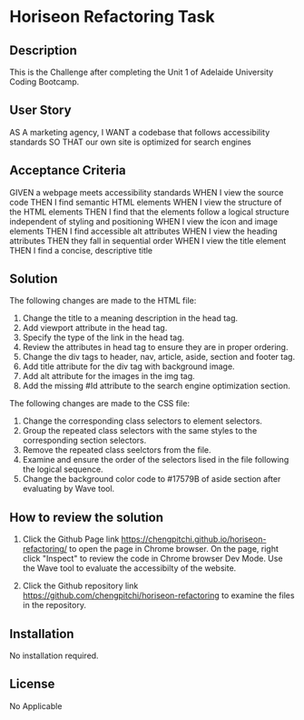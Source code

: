# Horiseon Refactoring Task 

## Description

This is the Challenge after completing the Unit 1 of Adelaide University Coding Bootcamp. 

## User Story

AS A marketing agency, 
I WANT a codebase that follows accessibility standards
SO THAT our own site is optimized for search engines

## Acceptance Criteria

GIVEN a webpage meets accessibility standards
WHEN I view the source code
THEN I find semantic HTML elements
WHEN I view the structure of the HTML elements
THEN I find that the elements follow a logical structure independent of styling and positioning
WHEN I view the icon and image elements
THEN I find accessible alt attributes
WHEN I view the heading attributes
THEN they fall in sequential order
WHEN I view the title element
THEN I find a concise, descriptive title

## Solution 

The following changes are made to the HTML file:
1. Change the title to a meaning description in the head tag. 
2. Add viewport attribute in the head tag. 
3. Specify the type of the link in the head tag. 
4. Review the attributes in head tag to ensure they are in proper ordering. 
5. Change the div tags to header, nav, article, aside, section and footer tag. 
6. Add title attribute for the div tag with background image. 
7. Add alt attribute for the images in the img tag. 
8. Add the missing #Id attribute to the search engine optimization section. 

The following changes are made to the CSS file:
1. Change the corresponding class selectors to element selectors. 
2. Group the repeated class selectors with the same styles to the corresponding section selectors. 
3. Remove the repeated class seelctors from the file. 
4. Examine and ensure the order of the selectors lised in the file following the logical sequence. 
5. Change the background color code to #17579B of aside section after evaluating by Wave tool. 

## How to review the solution

1. Click the Github Page link https://chengpitchi.github.io/horiseon-refactoring/ to open the page in Chrome browser. On the page, right click "Inspect" to review the code in Chrome browser Dev Mode.  Use the Wave tool to evaluate the accessibilty of the website. 

2. Click the Github repository link https://github.com/chengpitchi/horiseon-refactoring to examine the files in the repository.


## Installation 

No installation required. 

## License 

No Applicable  
